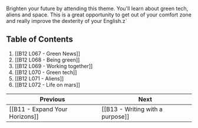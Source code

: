 Brighten your future by attending this theme. You'll learn about green tech, aliens and space. This is a great opportunity to get out of your comfort zone and really improve the dexterity of your English.z`

## Table of Contents

1. [[B12 L067 - Green News]]
2. [[B12 L068 - Being green]]
3. [[B12 L069 - Working together]]
4. [[B12 L070 - Green tech]]
5. [[B12 L071 - Aliens]]
6. [[B12 L072 - Life on mars]]

| Previous                       | Next                             |
| ------------------------------ | -------------------------------- |
| [[B11 - Expand Your Horizons]] | [[B13 - Writing with a purpose]] |
